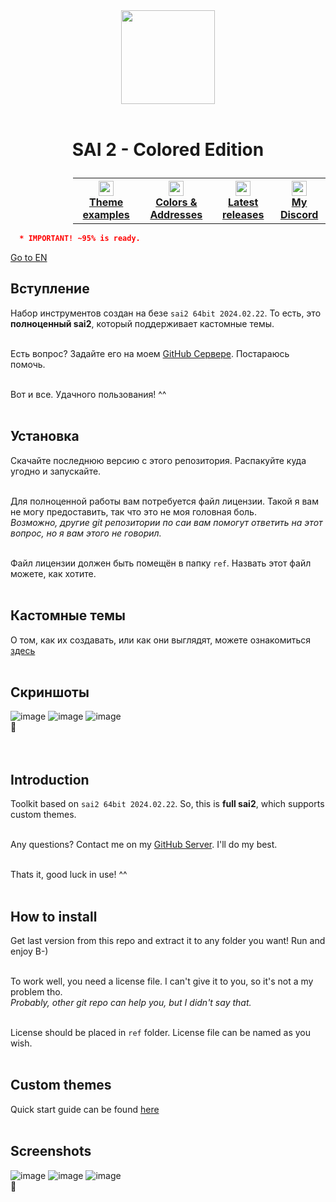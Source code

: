 <div align="center">
  <img src="https://github.com/supchyan/yum2-theme-toolkit/assets/123704468/6a6c2116-0c8e-4f8d-ac0f-d6c1996d273f" height="150" />
</div>
<br />

# <p align=center>SAI 2 - Colored Edition</p>
<div align="center" style="padding-left: 100px;">
<table style="width:100%">
  <th>
    <a href="https://github.com/supchyan/sai2-colored-edition/tree/main/themes/">
      <img src="https://github.com/supchyan/sai2-colored-edition/assets/123704468/e174f1c7-a8bd-424f-801e-025930177841" width="24"/>
      </br>
      <span>Theme examples</span>
    </a>  
  </th>
  <th>
    <a href="https://github.com/supchyan/sai2-colored-edition/tree/main/ref/init/data">
      <img src="https://github.com/supchyan/sai2-colored-edition/assets/123704468/691a8bad-a32d-4ef2-a8a4-d3c7e210c11e" width="24"/>
      </br>
      <span>Colors & Addresses</span>
    </a>  
  </th>
  <th>
    <a href="https://github.com/supchyan/sai2-colored-edition/releases">
      <img src="https://github.com/supchyan/sai2-colored-edition/assets/123704468/f2c7603f-030b-4dc1-8984-f49a4532097e" width="24"/>
      </br>
      <span>Latest releases</span>
    </a>  
  </th>
  <th>
    <a href="https://discord.gg/dGF8p9UGyM">
      <img src="https://github.com/supchyan/sai2-colored-edition/assets/123704468/037e74ed-d5cc-4f4c-b668-0c004180b3ab" width="24"/>
      </br>
      <span>My Discord</span>
    </a>  
  </th>
</table>
</div>

```json
  * IMPORTANT! ~95% is ready.
```
[Go to EN](#introduction)

## Вступление
Набор инструментов создан на безе `sai2 64bit 2024.02.22`. То есть, это **полноценный sai2**, который поддерживает кастомные темы.
</br></br>

Есть вопрос? Задайте его на моем [GitHub Сервере](https://discord.gg/dGF8p9UGyM). Постараюсь помочь.
</br></br>

Вот и все. Удачного пользования! ^^
</br><br/>

## Установка
Скачайте последнюю версию с этого репозитория. Распакуйте куда угодно и запускайте.
</br></br>

Для полноценной работы вам потребуется файл лицензии. Такой я вам не могу предоставить, так что это не моя головная боль.</br>
*Возможно, другие git репозитории по саи вам помогут ответить на этот вопрос, но я вам этого не говорил.*
</br></br>

Файл лицензии должен быть помещён в папку `ref`. Назвать этот файл можете, как хотите.
</br></br>

## Кастомные темы
О том, как их создавать, или как они выглядят, можете ознакомиться [здесь](https://github.com/supchyan/sai2-colored-edition/tree/main/themes)
</br></br>

## Скриншоты
![image](https://github.com/supchyan/sai2-colored-edition/assets/123704468/26d762d6-5dab-4e9b-b3be-b87ec18cab4c)
![image](https://github.com/supchyan/sai2-colored-edition/assets/123704468/842179dc-45eb-4cbf-82fa-9aa4cf1a7106)
![image](https://github.com/supchyan/sai2-colored-edition/assets/123704468/797b709f-c0f8-446f-bd28-7c1c3caace1f)
<br/>
🐳<br/><br/><br/>

## Introduction
Toolkit based on `sai2 64bit 2024.02.22`. So, this is **full sai2**, which supports custom themes.
</br></br>

Any questions? Contact me on my [GitHub Server](https://discord.gg/dGF8p9UGyM). I'll do my best.
</br></br>

Thats it, good luck in use! ^^
</br></br>

## How to install
Get last version from this repo and extract it to any folder you want! Run and enjoy B-)
</br></br>

To work well, you need a license file. I can't give it to you, so it's not a my problem tho.</br>
*Probably, other git repo can help you, but I didn't say that.*
</br></br>

License should be placed in `ref` folder. License file can be named as you wish.
</br></br>

## Custom themes
Quick start guide can be found [here](https://github.com/supchyan/sai2-colored-edition/tree/main/themes)
</br></br>

## Screenshots
![image](https://github.com/supchyan/sai2-colored-edition/assets/123704468/dbe7efca-5865-4585-93d7-fc3541c33575)
![image](https://github.com/supchyan/sai2-colored-edition/assets/123704468/9e74f3b5-ac05-4890-bb7e-abeae43bb404)
![image](https://github.com/supchyan/sai2-colored-edition/assets/123704468/5389d452-b83f-4a30-b50d-ac655947be77)
<br/>
🐳
